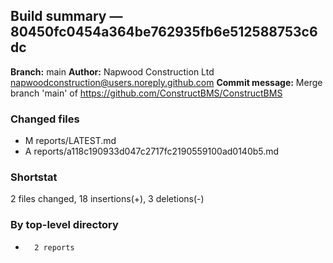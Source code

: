 ## Build summary — 80450fc0454a364be762935fb6e512588753c6dc

**Branch:** main **Author:** Napwood Construction Ltd <napwoodconstruction@users.noreply.github.com>
**Commit message:** Merge branch 'main' of https://github.com/ConstructBMS/ConstructBMS

### Changed files

- M reports/LATEST.md
- A reports/a118c190933d047c2717fc2190559100ad0140b5.md

### Shortstat

2 files changed, 18 insertions(+), 3 deletions(-)

### By top-level directory

-       2 reports
